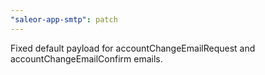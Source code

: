 ```yaml
---
"saleor-app-smtp": patch
---
```


Fixed default payload for accountChangeEmailRequest and accountChangeEmailConfirm emails.
